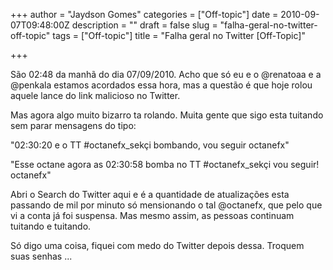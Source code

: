 +++
author = "Jaydson Gomes"
categories = ["Off-topic"]
date = 2010-09-07T09:48:00Z
description = ""
draft = false
slug = "falha-geral-no-twitter-off-topic"
tags = ["Off-topic"]
title = "Falha geral no Twitter [Off-Topic]"

+++

São 02:48 da manhã do dia 07/09/2010.
Acho que só eu e o @renatoaa e a @penkala estamos acordados essa hora, mas a questão é que hoje rolou aquele lance do link malicioso no Twitter.

Mas agora algo muito bizarro ta rolando.
Muita gente que sigo esta tuitando sem parar mensagens do tipo:

"02:30:20 e o TT #octanefx_sekçi bombando, vou seguir octanefx"

"Esse octane agora as 02:30:58 bomba no TT #octanefx_sekçi vou seguir! octanefx"

Abri o Search do Twitter aqui e é a quantidade de atualizações esta passando de mil por minuto só mensionando o tal @octanefx, que pelo que vi a conta já foi suspensa.
Mas mesmo assim, as pessoas continuam tuitando e tuitando.

Só digo uma coisa, fiquei com medo do Twitter depois dessa.
Troquem suas senhas ...
